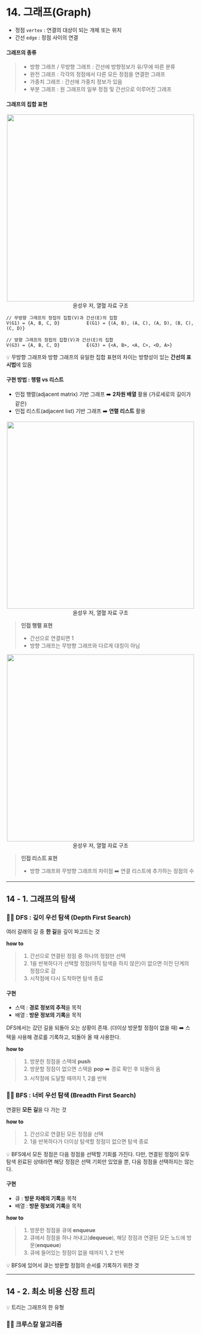 # 14. 그래프(Graph)
- 정점 `vertex` : 연결의 대상이 되는 개체 또는 위치
- 간선 `edge` : 정점 사이의 연결  

#### 그래프의 종류
> - 방향 그래프 / 무방향 그래프 : 간선에 방향정보가 유/무에 따른 분류
> - 완전 그래프 : 각각의 정점에서 다른 모든 정점을 연결한 그래프
> - 가중치 그래프 : 간선에 가중치 정보가 있음
> - 부분 그래프 : 원 그래프의 일부 정점 및 간선으로 이루어진 그래프

#### 그래프의 집합 표현
<p align=center><img src="https://user-images.githubusercontent.com/31379392/148682344-c2be8263-5276-42dd-8a00-f85a17c2505f.jpg" width = "500"><br>윤성우 저, 열혈 자료 구조</p>

```
// 무방향 그래프의 정접의 집합(V)과 간선(E)의 집합
V(G1) = {A, B, C, D}          E(G1) = {(A, B), (A, C), (A, D), (B, C), (C, D)}

// 방향 그래프의 정접의 집합(V)과 간선(E)의 집합
V(G3) = {A, B, C, D}          E(G3) = {<A, B>, <A, C>, <D, A>}
```
💡 무방향 그래프와 방향 그래프의 유일한 집합 표현의 차이는 방향성이 있는 **간선의 표시법**에 있음  

#### 구현 방법 : 행렬 vs 리스트
- 인접 행렬(adjacent matrix) 기반 그래프 ➡️ **2차원 배열** 활용 (가로세로의 길이가 같은)
- 인접 리스트(adjacent list) 기반 그래프 ➡️ **연렬 리스트** 활용

<p align=center><img src="https://user-images.githubusercontent.com/31379392/148682793-47b1433f-9265-4bad-b343-c010931fe4ee.jpg" width = "500"><br>윤성우 저, 열혈 자료 구조</p>

> **인접 행렬 표현**  
> - 간선으로 연결되면 1  
> - 방향 그래프는 무방향 그래프와 다르게 대칭이 아님

<p align=center><img src="https://user-images.githubusercontent.com/31379392/148682795-99553183-bd20-45be-a3ee-a5dd9854bfbe.jpg" width = "500"><br>윤성우 저, 열혈 자료 구조</p>

> **인접 리스트 표현**  
> - 방향 그래프와 무방향 그래프의 차이점 ➡️ 연결 리스트에 추가하는 정점의 수

---

## 14 - 1. 그래프의 탐색
### 👩‍🏫 DFS : 깊이 우선 탐색 (Depth First Search)
여러 갈래의 길 중 **한 길**을 깊이 파고드는 것  

**how to**
> 1. 간선으로 연결된 정점 중 하나의 정점만 선택
> 2. 1을 반복하다가 선택할 정점(아직 탐색을 하지 않은)이 없으면 이전 단계의 정점으로 감
> 3. 시작점에 다시 도착하면 탐색 종료

#### 구현
- 스택 : **경로 정보의 추적**을 목적
- 배열 : **방문 정보의 기록**을 목적

DFS에서는 갔던 길을 되돌아 오는 상황이 존재. (더이상 방문할 정점이 없을 때) ➡️ 스택을 사용해 경로를 기록하고, 되돌아 올 때 사용한다.  

**how to**  
> 1. 방문한 정점을 스택에 **push**  
> 2. 방문할 정점이 없으면 스택을 **pop** ➡️ 경로 확인 후 되돌아 옴  
> 3. 시작점에 도달할 때까지 1, 2를 반복

### 👩‍🏫 BFS : 너비 우선 탐색 (Breadth First Search)
연결된 **모든 길**을 다 가는 것  

**how to**
> 1. 간선으로 연결된 모든 정점을 선택
> 2. 1을 반복하다가 더이상 탐색할 정점이 없으면 탐색 종료

💡 BFS에서 모든 정점은 다음 정점을 선택할 기회를 가진다. 다만, 연결된 정점이 모두 탐색 왼료된 상태라면 해당 정점은 선택 기회만 있었을 뿐, 다음 정점을 선택하지는 않는다.

#### 구현
- 큐 : **방문 차례의 기록**을 목적
- 배열 : **방문 정보의 기록**을 목적

**how to**  
> 1. 방문한 정점을 큐에 **enqueue**  
> 2. 큐에서 정점을 하나 꺼내고(**dequeue**), 해당 정점과 연결된 모든 노드에 방문(**enqueue**)  
> 3. 큐에 들어있는 정점이 없을 때까지 1, 2 반복  

💡 BFS에 있어서 큐는 방문할 정점의 순서를 기록하기 위한 것

---
## 14 - 2. 최소 비용 신장 트리
💡 트리는 그래프의 한 유형  

### 👩‍🏫 크루스칼 알고리즘
